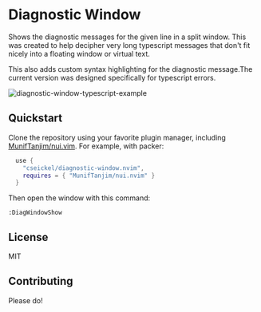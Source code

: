 # Diagnostic Window

Shows the diagnostic messages for the given line in a split window. This was
created to help decipher very long typescript messages that don't fit nicely into 
a floating window or virtual text.

This also adds custom syntax highlighting for the diagnostic message.The current 
version was designed specifically for typescript errors.

![diagnostic-window-typescript-example](https://user-images.githubusercontent.com/5160605/175788492-320fb6e7-a11d-4b16-9083-acb50f3e1d30.png)


## Quickstart

Clone the repository using your favorite plugin manager, including 
[MunifTanjim/nui.vim](https://github.com/MunifTanjim/nui.nvim). For example, with packer:
```lua
  use { 
    "cseickel/diagnostic-window.nvim",
    requires = { "MunifTanjim/nui.nvim" }
  }

```

Then open the window with this command:
```
:DiagWindowShow
```

## License

MIT

## Contributing

Please do!
